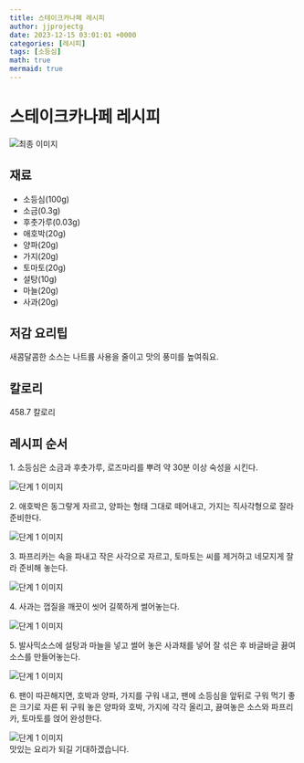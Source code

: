 ```yaml
---
title: 스테이크카나페 레시피
author: jjprojectg
date: 2023-12-15 03:01:01 +0000
categories: [레시피]
tags: [소등심]
math: true
mermaid: true
---
```

<meta name="og:type" content="website"/>
<meta charset="UTF-8"/>
<div class="header">
  <h1>스테이크카나페 레시피</h1>
</div>

<div class="container my-4">
  <div class="row">
    <div class="col-12 col-md-6">
      <div class="recipe-image">
        <img src="http://www.foodsafetykorea.go.kr/uploadimg/cook/10_00444_2.png" class="step-image" alt="최종 이미지"/>
      </div>
    </div>
    <div class="col-12 col-md-6">
      <div class="ingredients">
        <h2>재료</h2>
        <ul class="card">
          <li> 소등심(100g) </li>
          <li>  소금(0.3g) </li>
          <li>  후춧가루(0.03g) </li>
          <li> 애호박(20g) </li>
          <li>  양파(20g) </li>
          <li>  가지(20g) </li>
          <li> 토마토(20g) </li>
          <li>  설탕(10g) </li>
          <li>  마늘(20g) </li>
          <li>  사과(20g) </li>
</ul>
      </div>
    </div>
    <div class="col-12 col-md-6">
      <div class="ingredients">
        <h2>저감 요리팁</h2>
        <div class="card"> 
          <p>
            새콤달콤한 소스는 나트륨 사용을 줄이고 맛의 풍미를 높여줘요.
          </p>
        </div>
      </div>
      <div class="ingredients">
        <h2>칼로리</h2>
        <div class="card"> 
          <p>
            458.7 칼로리
          </p>
        </div>
      </div>
    </div>
  </div>

  <h2 class="my-4">레시피 순서</h2>
  <div class="card recipe-card">
    <div class="card-body recipe-step">
      <p class="card-text step-description">1. 소등심은 소금과 후춧가루, 로즈마리를
뿌려 약 30분 이상 숙성을 시킨다.</p>
      <img src="http://www.foodsafetykorea.go.kr/uploadimg/cook/20_00444_1.png" alt="단계 1 이미지" class="step-image"/>
    </div>
  </div>
  <div class="card recipe-card">
    <div class="card-body recipe-step">
      <p class="card-text step-description">2. 애호박은 동그랗게 자르고, 양파는 형태
그대로 떼어내고, 가지는 직사각형으로
잘라 준비한다.</p>
      <img src="http://www.foodsafetykorea.go.kr/uploadimg/cook/20_00444_2.png" alt="단계 1 이미지" class="step-image"/>
    </div>
  </div>
  <div class="card recipe-card">
    <div class="card-body recipe-step">
      <p class="card-text step-description">3. 파프리카는 속을 파내고 작은 사각으로
자르고, 토마토는 씨를 제거하고
네모지게 잘라 준비해 놓는다.</p>
      <img src="http://www.foodsafetykorea.go.kr/uploadimg/cook/20_00444_3.png" alt="단계 1 이미지" class="step-image"/>
    </div>
  </div>
  <div class="card recipe-card">
    <div class="card-body recipe-step">
      <p class="card-text step-description">4. 사과는 껍질을 깨끗이 씻어 길쭉하게
썰어놓는다.</p>
      <img src="http://www.foodsafetykorea.go.kr/uploadimg/cook/20_00444_4.png" alt="단계 1 이미지" class="step-image"/>
    </div>
  </div>
  <div class="card recipe-card">
    <div class="card-body recipe-step">
      <p class="card-text step-description">5. 발사믹소스에 설탕과 마늘을 넣고 썰어
놓은 사과채를 넣어 잘 섞은 후 바글바글
끓여 소스를 만들어놓는다.</p>
      <img src="http://www.foodsafetykorea.go.kr/uploadimg/cook/20_00444_5.png" alt="단계 1 이미지" class="step-image"/>
    </div>
  </div>
  <div class="card recipe-card">
    <div class="card-body recipe-step">
      <p class="card-text step-description">6. 팬이 따끈해지면, 호박과 양파, 가지를
구워 내고, 팬에 소등심을 앞뒤로 구워
먹기 좋은 크기로 자른 뒤 구워 놓은
양파와 호박, 가지에 각각 올리고,
끓여놓은 소스와 파프리카, 토마토를
얹어 완성한다.</p>
      <img src="http://www.foodsafetykorea.go.kr/uploadimg/cook/20_00444_6.png" alt="단계 1 이미지" class="step-image"/>
    </div>
  </div>

</div>
맛있는 요리가 되길 기대하겠습니다.

